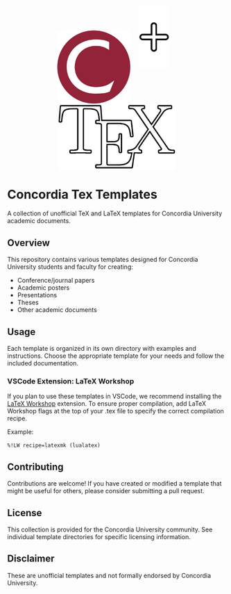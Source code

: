 
<p align="center">
    <img src="readme_data/concordia_logo_c.png" alt="Concordia University Logo" width="169px" style="vertical-align:middle;"/>
    <span>&nbsp;&nbsp;&nbsp;</span>
    <img src="readme_data/plus_sign.png" alt="Plus Sign" width="69px"/>
    <span>&nbsp;&nbsp;&nbsp;</span>
    <img src="readme_data/tex_logo_inverted_outline.png" alt="TeX Logo" width="269px" style="vertical-align:middle;"/>
</p>

# Concordia Tex Templates
A collection of unofficial TeX and LaTeX templates for Concordia University academic documents.

## Overview

This repository contains various templates designed for Concordia University students and faculty for creating:
- Conference/journal papers
- Academic posters
- Presentations
- Theses
- Other academic documents

## Usage

Each template is organized in its own directory with examples and instructions. Choose the appropriate template for your needs and follow the included documentation.

### VSCode Extension: LaTeX Workshop

If you plan to use these templates in VSCode, we recommend installing the [LaTeX Workshop](https://github.com/James-Yu/LaTeX-Workshop) extension. To ensure proper compilation, add LaTeX Workshop flags at the top of your .tex file to specify the correct compilation recipe.

Example:
```
%!LW recipe=latexmk (lualatex)
``` 

## Contributing

Contributions are welcome! If you have created or modified a template that might be useful for others, please consider submitting a pull request.

## License

This collection is provided for the Concordia University community. See individual template directories for specific licensing information.

## Disclaimer

These are unofficial templates and not formally endorsed by Concordia University.
